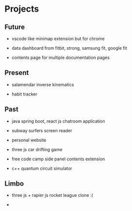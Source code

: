 # Projects

## Future

* vscode like minimap extension but for chrome

* data dashboard from fitbit, strong, samsung fit, google fit

* contents page for multiple documentation pages

## Present

* salamendar inverse kinematics

* habit tracker
 

## Past

* java spring boot, react js chatroom application

* subway surfers screen reader

* personal website

* three js car drifting game

* free code camp side panel contents extension

* c++ quantum circuit simulator

## Limbo

* three js + rapier js rocket league clone :(

* 